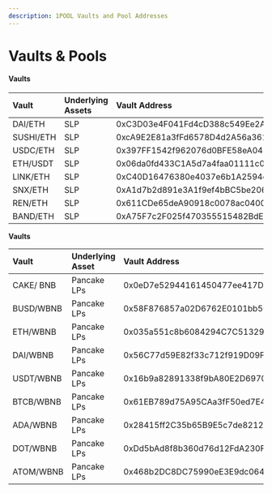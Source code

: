 ```yaml
---
description: 1POOL Vaults and Pool Addresses
---
```


# Vaults & Pools

#### Vaults

| Vault | Underlying Assets | Vault Address | Pool Address |
| :--- | :--- | :--- | :--- |
| DAI/ETH | SLP | 0xC3D03e4F041Fd4cD388c549Ee2A29a9E5075882f | 0xfB26A29D48e03CAF6beEF9db139653f84bB2EBb7 |
| SUSHI/ETH | SLP | 0xcA9E2E81a3fFd6578D4d2A56a361dd55d4F8beFa | 0x739085B79eEAb5CcE6325231F033e571bA6A4Fa4 |
| USDC/ETH | SLP | 0x397FF1542f962076d0BFE58eA045FfA2d347ACa0 | 0xc2bDF63D8cF818069AacDBa60C34B0De85FF01cD |
| ETH/USDT | SLP | 0x06da0fd433C1A5d7a4faa01111c044910A184553 | 0x8FBe670212B10B411E343983926a9317146e94De |
| LINK/ETH | SLP | 0xC40D16476380e4037e6b1A2594cAF6a6cc8Da967 | 0xf71aDc161B954835D06A173411e5937E38114Dad |
| SNX/ETH | SLP | 0xA1d7b2d891e3A1f9ef4bBC5be20630C2FEB1c470 | 0xcA9E2E81a3fFd6578D4d2A56a361dd55d4F8beFa |
| REN/ETH | SLP | 0x611CDe65deA90918c0078ac0400A72B0D25B9bb1 | 0x20dEc9e2308bE9754Ba26A5F9274f990CAa7443F |
| BAND/ETH | SLP | 0xA75F7c2F025f470355515482BdE9EFA8153536A8 | 0x530dFAB367Ed795E7F73038FCB39756099257aF0 |

**Vaults**

| Vault | Underlying Asset | Vault Address | Pool Address |
| :--- | :--- | :--- | :--- |
| CAKE/ BNB | Pancake LPs | 0x0eD7e52944161450477ee417DE9Cd3a859b14fD0 | 0xB493dA04D7f6026Fa1A526eF3b630B03ab675C26 |
| BUSD/WBNB | Pancake LPs | 0x58F876857a02D6762E0101bb5C46A8c1ED44Dc16 | 0x035a551c8b6084294C7C51329cCe3E185c160F72 |
| ETH/WBNB | Pancake LPs | 0x035a551c8b6084294C7C51329cCe3E185c160F72 | 0x6b334725690b8b234b98837240FB3446C39D4874 |
| DAI/WBNB | Pancake LPs | 0x56C77d59E82f33c712f919D09FcedDf49660a829 | 0x5876248570314Fdc735bB219F122481987cD5936 |
| USDT/WBNB | Pancake LPs | 0x16b9a82891338f9bA80E2D6970FddA79D1eb0daE | 0x091A3cC274Cf09D6e1a516C66578edDd671C0921 |
| BTCB/WBNB | Pancake LPs | 0x61EB789d75A95CAa3fF50ed7E47b96c132fEc082 | 0xd70e84C265f8C3594696bEE6C97121b14c198eAe |
| ADA/WBNB | Pancake LPs | 0x28415ff2C35b65B9E5c7de82126b4015ab9d031F | 0x2707aAe9139Db21913C503E1b4ba39e79981d70C |
| DOT/WBNB | Pancake LPs | 0xDd5bAd8f8b360d76d12FdA230F8BAF42fe0022CF | 0xF15F93d1e2BaB86D5785b994Cd0DC821892C0351 |
| ATOM/WBNB | Pancake LPs | 0x468b2DC8DC75990eE3E9dc0648965Ad6294E7914 | 0x76F07eC792e5E2182577A1542C3b8EF2df8c32Fc |

### 

